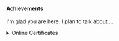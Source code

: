 #### Achievements

I'm glad you are here. I plan to talk about ...

<details>
<summary> Online Certificates </summary>

2020

<p> Kaggle feature-engineering
<a href="https://www.kaggle.com/learn/certification/lenosr/feature-engineering">Link Kaggle</a></p>

<a href="https://lenosr.github.io/certificates/">Link Feature Engineering certificate image</a></p>

